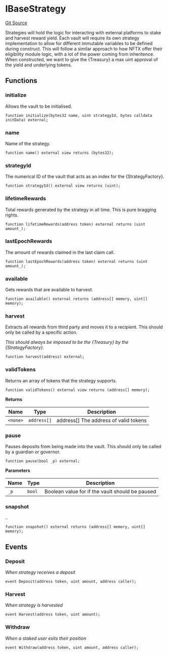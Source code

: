 # IBaseStrategy
[Git Source](https://github.com/FloorDAO/floor-v2/blob/fd4de86a192de96d73fe2e56a84ec542b57b1c69/src/interfaces/strategies/BaseStrategy.sol)

Strategies will hold the logic for interacting with external platforms to stake
and harvest reward yield. Each vault will require its own strategy implementation
to allow for different immutable variables to be defined during construct.
This will follow a similar approach to how NFTX offer their eligibility module
logic, with a lot of the power coming from inheritence.
When constructed, we want to give the {Treasury} a max uint approval of the yield
and underlying tokens.


## Functions
### initialize

Allows the vault to be initialised.


```solidity
function initialize(bytes32 name, uint strategyId, bytes calldata initData) external;
```

### name

Name of the strategy.


```solidity
function name() external view returns (bytes32);
```

### strategyId

The numerical ID of the vault that acts as an index for the {StrategyFactory}.


```solidity
function strategyId() external view returns (uint);
```

### lifetimeRewards

Total rewards generated by the strategy in all time. This is pure bragging rights.


```solidity
function lifetimeRewards(address token) external returns (uint amount_);
```

### lastEpochRewards

The amount of rewards claimed in the last claim call.


```solidity
function lastEpochRewards(address token) external returns (uint amount_);
```

### available

Gets rewards that are available to harvest.


```solidity
function available() external returns (address[] memory, uint[] memory);
```

### harvest

Extracts all rewards from third party and moves it to a recipient. This should
only be called by a specific action.

*This _should_ always be imposed to be the {Treasury} by the {StrategyFactory}.*


```solidity
function harvest(address) external;
```

### validTokens

Returns an array of tokens that the strategy supports.


```solidity
function validTokens() external view returns (address[] memory);
```
**Returns**

|Name|Type|Description|
|----|----|-----------|
|`<none>`|`address[]`|address[] The address of valid tokens|


### pause

Pauses deposits from being made into the vault. This should only be called by
a guardian or governor.


```solidity
function pause(bool _p) external;
```
**Parameters**

|Name|Type|Description|
|----|----|-----------|
|`_p`|`bool`|Boolean value for if the vault should be paused|


### snapshot

..


```solidity
function snapshot() external returns (address[] memory, uint[] memory);
```

## Events
### Deposit
*When strategy receives a deposit*


```solidity
event Deposit(address token, uint amount, address caller);
```

### Harvest
*When strategy is harvested*


```solidity
event Harvest(address token, uint amount);
```

### Withdraw
*When a staked user exits their position*


```solidity
event Withdraw(address token, uint amount, address caller);
```

